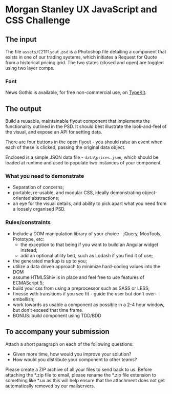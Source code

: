 # Morgan Stanley UX JavaScript and CSS Challenge

## The input

The file `assets/C2TFlyout.psd` is a Photoshop file detailing a component that
exists in one of our trading systems, which initiates a Request for Quote from a
historical pricing grid. The two states (closed and open) are toggled using two
layer comps.

### Font

News Gothic is available, for free non-commercial use, on
[TypeKit](https://typekit.com/fonts/news-gothic-std).

## The output

Build a reusable, maintainable flyout component that implements the
functionality outlined in the PSD. It should best illustrate the look-and-feel
of the visual, and expose an API for setting data.

There are four buttons in the open flyout - you should raise an event when each
of these is clicked, passing the original data object.

Enclosed is a simple JSON data file - `data\prices.json`, which should be
loaded at runtime and used to populate two instances of your component.

### What you need to demonstrate

* Separation of concerns;
* portable, re-usable, and modular CSS, ideally demonstrating object-oriented abstractions;
* an eye for the visual details, and ability to pick apart what you need from a loosely organised PSD.

### Rules/constraints

* Include a DOM manipulation library of your choice - jQuery, MooTools, Prototype, etc:
    * the exception to that being if you want to build an Angular widget instead;
    * add an optional utility belt, such as Lodash if you find it of use;
* the generated markup is up to you;
* utilize a data driven approach to minimize hard-coding values into the DOM
* assume HTML5Shiv is in place and feel free to use features of ECMAScript 5;
* build your css from using a preprocessor such as SASS or LESS;
* finesse with transitions if you see fit - guide the user but don't over-embellish;
* work towards as usable a component as possible in a 2-4 hour window, but don't exceed that time frame.
* BONUS: build component using TDD/BDD

## To accompany your submission

Attach a short paragraph on each of the following questions:

* Given more time, how would you improve your solution?
* How would you distribute your component to other teams?

Please create a ZIP archive of all your files to send back to us. Before attaching the *.zip file to email, please rename the *.zip file extension to something like *.ux as this will help ensure that the attachment does not get automatically removed by our mailservers.